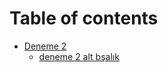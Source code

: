 # Table of contents

* [Deneme 2](README.md)
  * [deneme 2 alt bşalık](readme/deneme-2-alt-bsalik.md)
